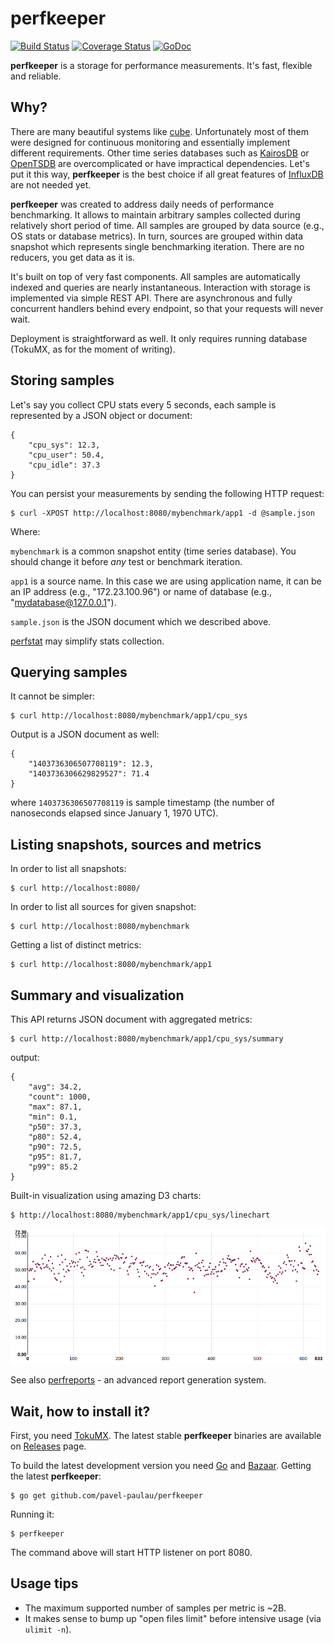 perfkeeper
==========

[![Build Status](https://travis-ci.org/pavel-paulau/perfkeeper.svg?branch=master)](https://travis-ci.org/pavel-paulau/perfkeeper) [![Coverage Status](https://img.shields.io/coveralls/pavel-paulau/perfkeeper.svg)](https://coveralls.io/r/pavel-paulau/perfkeeper) [![GoDoc](https://godoc.org/github.com/pavel-paulau/perfkeeper?status.svg)](https://godoc.org/github.com/pavel-paulau/perfkeeper)

**perfkeeper** is a storage for performance measurements. It's fast, flexible and reliable.

Why?
----
There are many beautiful systems like [cube](https://github.com/square/cube). Unfortunately most of them were designed for continuous monitoring and essentially implement different requirements. Other time series databases such as [KairosDB](https://github.com/kairosdb/kairosdb) or [OpenTSDB](http://opentsdb.net/) are overcomplicated or have impractical dependencies. Let's put it this way, **perfkeeper** is the best choice if all great features of [InfluxDB](http://influxdb.com/) are not needed yet.

**perfkeeper** was created to address daily needs of performance benchmarking. It allows to maintain arbitrary samples collected during relatively short period of time. All samples are grouped by data source (e.g., OS stats or database metrics). In turn, sources are grouped within data snapshot which represents single benchmarking iteration. There are no reducers, you get data as it is.

It's built on top of very fast components. All samples are automatically indexed and queries are nearly instantaneous. Interaction with storage is implemented via simple REST API. There are asynchronous and fully concurrent handlers behind every endpoint, so that your requests will never wait.

Deployment is straightforward as well. It only requires running database (TokuMX, as for the moment of writing).

Storing samples
---------------

Let's say you collect CPU stats every 5 seconds, each sample is represented by a JSON object or document:

    {
        "cpu_sys": 12.3,
        "cpu_user": 50.4,
        "cpu_idle": 37.3
    }

You can persist your measurements by sending the following HTTP request:

    $ curl -XPOST http://localhost:8080/mybenchmark/app1 -d @sample.json

Where:

  `mybenchmark` is a common snapshot entity (time series database). You should change it before *any* test or benchmark iteration.

   `app1` is a source name. In this case we are using application name, it can be an IP address (e.g., "172.23.100.96") or name of database (e.g., "mydatabase@127.0.0.1").

   `sample.json` is the JSON document which we described above.

[perfstat](https://github.com/pavel-paulau/perfstat) may simplify stats collection.

Querying samples
----------------

It cannot be simpler:

    $ curl http://localhost:8080/mybenchmark/app1/cpu_sys

Output is a JSON document as well:

    {
        "1403736306507708119": 12.3,
        "1403736306629829527": 71.4
    }

where `1403736306507708119` is sample timestamp (the number of nanoseconds elapsed since January 1, 1970 UTC).

Listing snapshots, sources and metrics
------------------------------------------

In order to list all snapshots:

    $ curl http://localhost:8080/

In order to list all sources for given snapshot:

    $ curl http://localhost:8080/mybenchmark

Getting a list of distinct metrics:

    $ curl http://localhost:8080/mybenchmark/app1

Summary and visualization
-------------------------

This API returns JSON document with aggregated metrics:

    $ curl http://localhost:8080/mybenchmark/app1/cpu_sys/summary

output:

    {
        "avg": 34.2,
        "count": 1000,
        "max": 87.1,
        "min": 0.1,
        "p50": 37.3,
        "p80": 52.4,
        "p90": 72.5,
        "p95": 81.7,
        "p99": 85.2
    }

Built-in visualization using amazing D3 charts:

    $ http://localhost:8080/mybenchmark/app1/cpu_sys/linechart

![](docs/linechart.png)

See also [perfreports](https://github.com/pavel-paulau/perfreports) - an advanced report generation system.

Wait, how to install it?
------------------------

First, you need [TokuMX](http://www.tokutek.com/products/tokumx-for-mongodb/). The latest stable **perfkeeper** binaries are available on [Releases](https://github.com/pavel-paulau/perfkeeper/releases) page.

To build the latest development version you need [Go](http://golang.org/doc/install) and [Bazaar](http://bazaar.canonical.com/). Getting the latest **perfkeeper**:

    $ go get github.com/pavel-paulau/perfkeeper

Running it:

    $ perfkeeper

The command above will start HTTP listener on port 8080.

Usage tips
----------

* The maximum supported number of samples per metric is ~2B.
* It makes sense to bump up "open files limit" before intensive usage (via `ulimit -n`).
